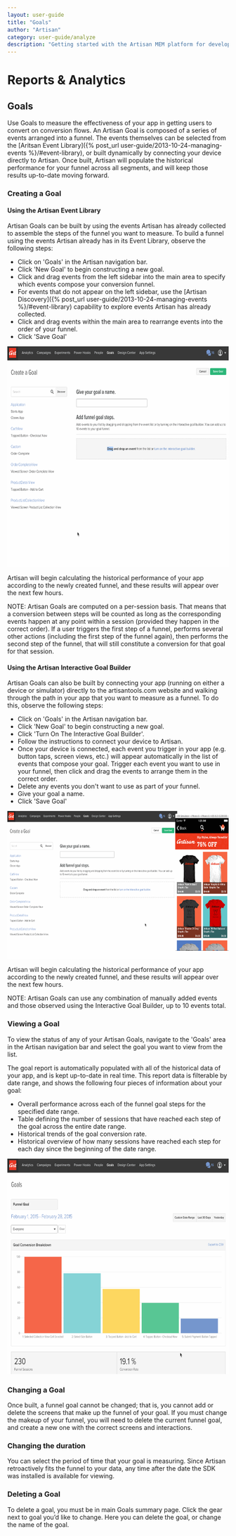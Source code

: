 ```yaml
---
layout: user-guide
title: "Goals"
author: "Artisan"
category: user-guide/analyze
description: "Getting started with the Artisan MEM platform for developers."
---
```

# Reports & Analytics

## Goals
Use Goals to measure the effectiveness of your app in getting users to convert on conversion flows.  An Artisan Goal is composed of a series of events arranged into a funnel.  The events themselves can be selected from the [Aritsan Event Library]({% post_url user-guide/2013-10-24-managing-events %}/#event-library), or built dynamically by connecting your device directly to Artisan.  Once built, Artisan will populate the historical performance for your funnel across all segments, and will keep those results up-to-date moving forward.

### Creating a Goal

#### Using the Artisan Event Library

Artisan Goals can be built by using the events Artisan has already collected to assemble the steps of the funnel you want to measure.  To build a funnel using the events Artisan already has in its Event Library, observe the following steps:

* Click on 'Goals' in the Artisan navigation bar.
* Click 'New Goal' to begin constructing a new goal.
* Click and drag events from the left sidebar into the main area to specify which events compose your conversion funnel.
* For events that do not appear on the left sidebar, use the [Artisan Discovery]({% post_url user-guide/2013-10-24-managing-events %}/#event-library) capability to explore events Artisan has already collected.
* Click and drag events within the main area to rearrange events into the order of your funnel.
* Click 'Save Goal'

<p><img src="/images/screens/building-funnel-manual-1185x848.gif" width="700" height="501" alt="Screen capture of building a goal manually." /></p>

Artisan will begin calculating the historical performance of your app according to the newly created funnel, and these results will appear over the next few hours.

<div class="note note-hint">
  <p>NOTE: Artisan Goals are computed on a per-session basis.  That means that a conversion between steps will be counted as long as the corresponding events happen at any point within a session (provided they happen in the correct order).  If a user triggers the first step of a funnel, performs several other actions (including the first step of the funnel again), then performs the second step of the funnel, that will still constitute a conversion for that goal for that session.</p>
</div>

#### Using the Artisan Interactive Goal Builder

Artisan Goals can also be built by connecting your app (running on either a device or simulator) directly to the artisantools.com website and walking through the path in your app that you want to measure as a funnel.  To do this, observe the following steps:

* Click on 'Goals' in the Artisan navigation bar.
* Click 'New Goal' to begin constructing a new goal.
* Click 'Turn On The Interactive Goal Builder'.
* Follow the instructions to connect your device to Artisan.
* Once your device is connected, each event you trigger in your app (e.g. button taps, screen views, etc.) will appear automatically in the list of events that compose your goal.  Trigger each event you want to use in your funnel, then click and drag the events to arrange them in the correct order.
* Delete any events you don't want to use as part of your funnel.
* Give your goal a name.
* Click 'Save Goal'

<p><img src="/images/screens/building-funnel-interactive-1547x741.gif" width="700" height="335" alt="Screen capture of building a goal using the interactive builder." /></p>

Artisan will begin calculating the historical performance of your app according to the newly created funnel, and these results will appear over the next few hours.

<div class="note note-hint">
  <p>NOTE: Artisan Goals can use any combination of manually added events and those observed using the Interactive Goal Builder, up to 10 events total.</p>
</div>

### Viewing a Goal

To view the status of any of your Artisan Goals, navigate to the 'Goals' area in the Artisan navigation bar and select the goal you want to view from the list.

The goal report is automatically populated with all of the historical data of your app, and is kept up-to-date in real time. This report data is filterable by date range, and shows the following four pieces of information about your goal:

* Overall performance across each of the funnel goal steps for the specified date range.
* Table defining the number of sessions that have reached each step of the goal across the entire date range.
* Historical trends of the goal conversion rate.
* Historical overview of how many sessions have reached each step for each day since the beginning of the date range.

<p><img src="/images/screens/goal-report-1188x832.gif" width="700" height="490" alt="Screen capture of a sample goal report." /></p>

### Changing a Goal
Once built, a funnel goal cannot be changed; that is, you cannot add or delete the screens that make up the funnel of your goal. If you must change the makeup of your funnel, you will need to delete the current funnel goal, and create a new one with the correct screens and interactions.

### Changing the duration
You can select the period of time that your goal is measuring. Since Artisan retroactively fits the funnel to your data, any time after the date the SDK was installed is available for viewing.

### Deleting a Goal
To delete a goal, you must be in main Goals summary page. Click the gear next to goal you’d like to change. Here you can delete the goal, or change the name of the goal.
